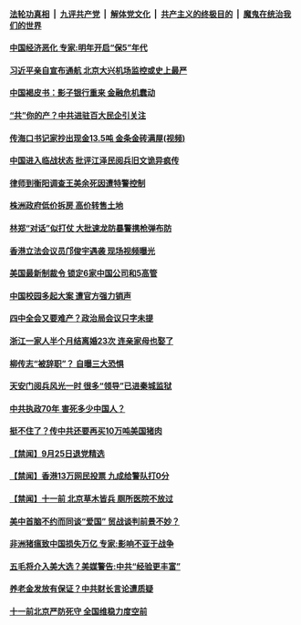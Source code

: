 ####  [法轮功真相](../../../../basic/blob/master/README.md?t=09261913) &nbsp;|&nbsp; [九评共产党](../../../../9ping.md/blob/master/README.md?t=09261913) &nbsp;|&nbsp; [解体党文化](../../../../jtdwh.md/blob/master/README.md?t=09261913)  &nbsp;|&nbsp; [共产主义的终极目的](../../../../gczydzjmd.md/blob/master/README.md?t=09261913) &nbsp;|&nbsp; [魔鬼在统治我们的世界](../../../../mgztzwmdsj.md/blob/master/README.md?t=09261913) 

#### [中国经济恶化 专家:明年开启“保5”年代](../pages/prog204/a102673303.md?t=09261913) 

#### [习近平亲自宣布通航 北京大兴机场监控或史上最严](../pages/prog204/a102672668.md?t=09261913) 

#### [中国褐皮书：影子银行重来 金融危机蠢动](../pages/prog204/a102673208.md?t=09261913) 

#### [“共”你的产？中共进驻百大民企引关注](../pages/prog204/a102673164.md?t=09261913) 

#### [传海口书记家抄出现金13.5吨 金条金砖满屋(视频)](../pages/prog204/a102672879.md?t=09261913) 

#### [中国进入临战状态 批评江泽民阅兵旧文诡异疯传](../pages/prog204/a102672950.md?t=09261913) 

#### [律师到衡阳调查王美余死因遭特警控制](../pages/prog204/a102673128.md?t=09261913) 


#### [株洲政府低价拆房 高价转售土地](../pages/prog204/a102673096.md?t=09261913) 

#### [林郑“对话”似打仗 大批速龙防暴警携枪弹布防](../pages/prog204/a102673103.md?t=09261913) 

#### [香港立法会议员邝俊宇遇袭 现场视频曝光](../pages/prog204/a102673074.md?t=09261913) 

#### [美国最新制裁令 锁定6家中国公司和5高管](../pages/prog204/a102672852.md?t=09261913) 

#### [中国校园多起大案 遭官方强力销声](../pages/prog204/a102673060.md?t=09261913) 

#### [四中全会又要难产？政治局会议只字未提](../pages/prog204/a102672985.md?t=09261913) 

#### [浙江一家人半个月结离婚23次 连亲家母也娶了](../pages/prog204/a102672953.md?t=09261913) 

#### [柳传志“被辞职”？ 自曝三大恐惧](../pages/prog204/a102672946.md?t=09261913) 

#### [天安门阅兵风光一时 很多“领导”已进秦城监狱](../pages/prog204/a102672903.md?t=09261913) 

#### [中共执政70年 害死多少中国人？](../pages/prog204/a102672900.md?t=09261913) 


#### [挺不住了？传中共还要再买10万吨美国猪肉](../pages/prog204/a102672763.md?t=09261913) 

#### [【禁闻】9月25日退党精选](../pages/prog204/a102672725.md?t=09261913) 

#### [【禁闻】香港13万网民投票 九成给警队打0分](../pages/prog204/a102672708.md?t=09261913) 

#### [【禁闻】十一前 北京草木皆兵 厕所医院不放过](../pages/prog204/a102672661.md?t=09261913) 

#### [美中首脑不约而同谈“爱国” 贸战谈判前景不妙？](../pages/prog204/a102672578.md?t=09261913) 

#### [非洲猪瘟致中国损失万亿 专家:影响不亚于战争](../pages/prog204/a102672545.md?t=09261913) 

#### [五毛将介入美大选？美媒警告:中共“经验更丰富”](../pages/prog204/a102672537.md?t=09261913) 

#### [养老金发放有保证？中共财长言论遭质疑](../pages/prog204/a102672535.md?t=09261913) 

#### [十一前北京严防死守 全国维稳力度空前](../pages/prog204/a102672453.md?t=09261913) 


